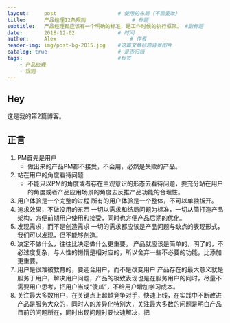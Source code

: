 ```yaml
---
layout:     post   				    # 使用的布局（不需要改）
title:      产品经理12条规则				# 标题 
subtitle:   产品经理都应该有一个明确的标准，是工作时候的执行框架。 #副标题
date:       2018-12-02 				# 时间
author:     Alex 						# 作者
header-img: img/post-bg-2015.jpg 	#这篇文章标题背景图片
catalog: true 						# 是否归档
tags:								#标签
    - 产品经理
    - 规则
---
```


## Hey
这是我的第2篇博客。
## 正言
1. PM首先是用户
    * 做出来的产品PM都不接受，不会用，必然是失败的产品。
2. 站在用户的角度看待问题
    * 不能只以PM的角度或者存在主观意识的形态去看待问题，要充分站在用户的角度或者产品应用场景的角度去反推产品功能的合理性。
3. 用户体验是一个完整的过程
    所有的用户体验是一个整体，不可以单独拆开。
4. 追求效果，不做没用的东西
    一切以需求和结局问题为标准，一切从简打造产品架构，方便前期用户使用和接受，同时也方便产品后期的优化。
5. 发现需求，而不是创造需求
    一切的需求都应该是产品问题与缺点的表现形式，我们可以发现，但不能够创造。
6. 决定不做什么，往往比决定做什么更重要。
    产品就应该是简单的，明了的，不必过度复杂，与人性的懒惰是相对应的，所以舍弃一些不必要的功能，比添加更重要。
7. 用户是很难被教育的，要迎合用户，而不是改变用户
    产品存在的最大意义就是服务于用户，解决用户问题，产品的极致表现也是在服务用户的同时，尽量不需要用户思考，把用户当成“傻瓜”，不给用户增加学习成本。
8. 关注最大多数用户，在关键点上超越竞争对手，快速上线，在实践中不断改进
    产品是服务大众的，同时人的差异化特别大，关注最大多数的问题是明白产品目前的问题所在，同时出现问题时要快速解决，把
   
